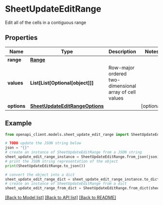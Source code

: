 # SheetUpdateEditRange

Edit all of the cells in a contiguous range

## Properties

Name | Type | Description | Notes
------------ | ------------- | ------------- | -------------
**range** | [**Range**](Range.md) |  | 
**values** | **List[List[Optional[object]]]** | Row-major ordered two-dimensional array of cell values | 
**options** | [**SheetUpdateEditRangeOptions**](SheetUpdateEditRangeOptions.md) |  | [optional] 

## Example

```python
from openapi_client.models.sheet_update_edit_range import SheetUpdateEditRange

# TODO update the JSON string below
json = "{}"
# create an instance of SheetUpdateEditRange from a JSON string
sheet_update_edit_range_instance = SheetUpdateEditRange.from_json(json)
# print the JSON string representation of the object
print(SheetUpdateEditRange.to_json())

# convert the object into a dict
sheet_update_edit_range_dict = sheet_update_edit_range_instance.to_dict()
# create an instance of SheetUpdateEditRange from a dict
sheet_update_edit_range_from_dict = SheetUpdateEditRange.from_dict(sheet_update_edit_range_dict)
```
[[Back to Model list]](../README.md#documentation-for-models) [[Back to API list]](../README.md#documentation-for-api-endpoints) [[Back to README]](../README.md)


